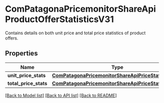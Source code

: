 # ComPatagonaPricemonitorShareApiProductOfferStatisticsV31

Contains details on both unit price and total price statistics of product offers.
## Properties
Name | Type | Description | Notes
------------ | ------------- | ------------- | -------------
**unit_price_stats** | [**ComPatagonaPricemonitorShareApiPriceStatisticsV31**](ComPatagonaPricemonitorShareApiPriceStatisticsV31.md) |  | 
**total_price_stats** | [**ComPatagonaPricemonitorShareApiPriceStatisticsV31**](ComPatagonaPricemonitorShareApiPriceStatisticsV31.md) |  | 

[[Back to Model list]](../README.md#documentation-for-models) [[Back to API list]](../README.md#documentation-for-api-endpoints) [[Back to README]](../README.md)



